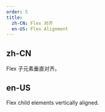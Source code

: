 ```yaml
---
order: 5
title:
  zh-CN: Flex 对齐
  en-US: Flex Alignment
---
```


## zh-CN

Flex 子元素垂直对齐。

## en-US

Flex child elements vertically aligned.
